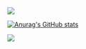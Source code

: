 <img src="https://capsule-render.vercel.app/api?type=waving&color=auto&height=150&section=header&text=capsule%20render&" />

[![Anurag's GitHub stats](https://github-readme-stats.vercel.app/api?username=CODEYT95)](https://github.com/anuraghazra/github-readme-stats)

<img src="https://capsule-render.vercel.app/api?type=waving&color=auto&height=150&section=footer" />
